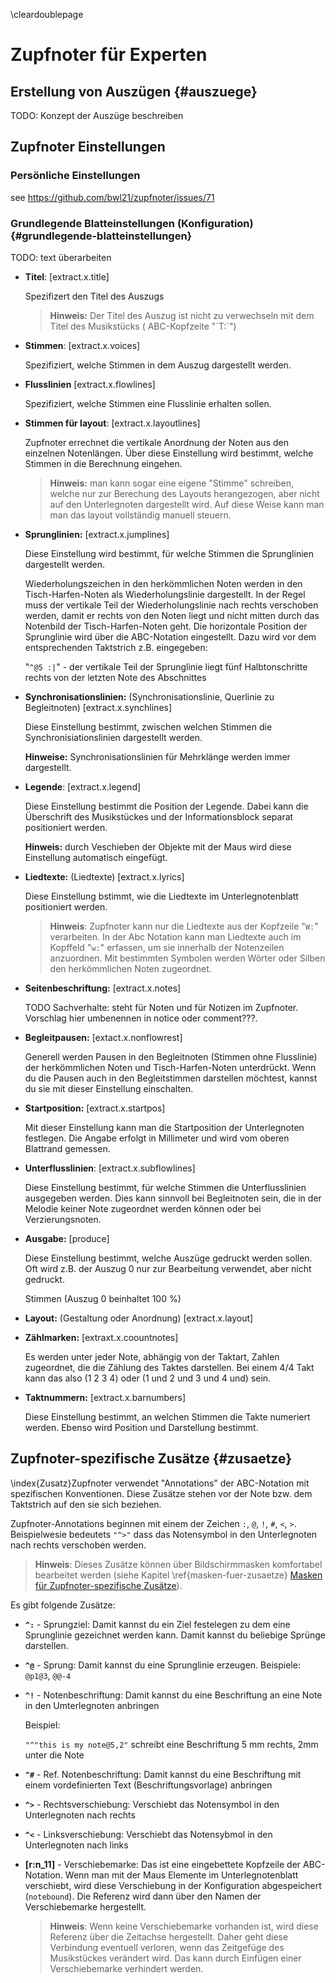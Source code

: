 \cleardoublepage

# Zupfnoter für Experten

## Erstellung von Auszügen {#auszuege}

TODO: Konzept der Auszüge beschreiben

## Zupfnoter Einstellungen

### Persönliche Einstellungen

see https://github.com/bwl21/zupfnoter/issues/71

### Grundlegende Blatteinstellungen (Konfiguration) {#grundlegende-blatteinstellungen}

TODO: text überarbeiten

-   **Titel**: [extract.x.title]

    Spezifizert den Titel des Auszugs

    > **Hinweis:** Der Titel des Auszug ist nicht zu verwechseln mit dem
    > Titel des Musikstücks ( ABC-Kopfzeite "´T:\`")

-   **Stimmen**: [extract.x.voices]

    Spezifiziert, welche Stimmen in dem Auszug dargestellt werden.

-   **Flusslinien** [extract.x.flowlines]

    Spezifiziert, welche Stimmen eine Flusslinie erhalten sollen.

-   **Stimmen für layout**: [extract.x.layoutlines]

    Zupfnoter errechnet die vertikale Anordnung der Noten aus den
    einzelnen Notenlängen. Über diese Einstellung wird bestimmt, welche
    Stimmen in die Berechnung eingehen.

    > **Hinweis:** man kann sogar eine eigene "Stimme" schreiben, welche
    > nur zur Berechung des Layouts herangezogen, aber nicht auf den
    > Unterlegnoten dargestellt wird. Auf diese Weise kann man man das
    > layout vollständig manuell steuern.

-   **Sprunglinien:** [extract.x.jumplines]

    Diese Einstellung wird bestimmt, für welche Stimmen die Sprunglinien
    dargestellt werden.

    Wiederholungszeichen in den herkömmlichen Noten werden in den
    Tisch-Harfen-Noten als Wiederholungslinie dargestellt. In der Regel
    muss der vertikale Teil der Wiederholungslinie nach rechts
    verschoben werden, damit er rechts von den Noten liegt und nicht
    mitten durch das Notenbild der Tisch-Harfen-Noten geht. Die
    horizontale Position der Sprunglinie wird über die ABC-Notation
    eingestellt. Dazu wird vor dem entsprechenden Taktstrich z.B.
    eingegeben:

    "`^@5 :|`" - der vertikale Teil der Sprunglinie liegt fünf
    Halbtonschritte rechts von der letzten Note des Abschnittes

-   **Synchronisationslinien:** (Synchronisationslinie, Querlinie zu
    Begleitnoten) [extract.x.synchlines]

    Diese Einstellung bestimmt, zwischen welchen Stimmen die
    Synchronisiationslinien dargestellt werden.

    **Hinweise:** Synchronisationslinien für Mehrklänge werden immer
    dargestellt.

-   **Legende**: [extract.x.legend]

    Diese Einstellung bestimmt die Position der Legende. Dabei kann die
    Überschrift des Musikstückes und der Informationsblock separat
    positioniert werden.

    **Hinweis:** durch Veschieben der Objekte mit der Maus wird diese
    Einstellung automatisch eingefügt.

-   **Liedtexte:** (Liedtexte) [extract.x.lyrics]

    Diese Einstellung bstimmt, wie die Liedtexte im Unterlegnotenblatt
    positioniert werden.

    > **Hinweis**: Zupfnoter kann nur die Liedtexte aus der Kopfzeile
    > "`W:`" verarbeiten. In der Abc Notation kann man Liedtexte auch im
    > Kopffeld "`w:`" erfassen, um sie innerhalb der Notenzeilen
    > anzuordnen. Mit bestimmten Symbolen werden Wörter oder Silben den
    > herkömmlichen Noten zugeordnet.

-   **Seitenbeschriftung:** [extract.x.notes]

    TODO Sachverhalte: steht für Noten und für Notizen im Zupfnoter.
    Vorschlag hier umbenennen in notice oder comment???.

-   **Begleitpausen:** [extact.x.nonflowrest]

    Generell werden Pausen in den Begleitnoten (Stimmen ohne Flusslinie)
    der herkömmlichen Noten und Tisch-Harfen-Noten unterdrückt. Wenn du
    die Pausen auch in den Begleitstimmen darstellen möchtest, kannst du
    sie mit dieser Einstellung einschalten.

-   **Startposition:** [extract.x.startpos]

    Mit dieser Einstellung kann man die Startposition der Unterlegnoten
    festlegen. Die Angabe erfolgt in Millimeter und wird vom oberen
    Blattrand gemessen.

-   **Unterflusslinien**: [extract.x.subflowlines]

    Diese Einstellung bestimmt, für welche Stimmen die Unterflusslinien
    ausgegeben werden. Dies kann sinnvoll bei Begleitnoten sein, die in
    der Melodie keiner Note zugeordnet werden können oder bei
    Verzierungsnoten.

-   **Ausgabe:** [produce]

    Diese Einstellung bestimmt, welche Auszüge gedruckt werden sollen.
    Oft wird z.B. der Auszug 0 nur zur Bearbeitung verwendet, aber nicht
    gedruckt.

    Stimmen (Auszug 0 beinhaltet 100 %)

-   **Layout:** (Gestaltung oder Anordnung) [extract.x.layout]

-   **Zählmarken:** [extraxt.x.coountnotes]

    Es werden unter jeder Note, abhängig von der Taktart, Zahlen
    zugeordnet, die die Zählung des Taktes darstellen. Bei einem 4/4
    Takt kann das also (1 2 3 4) oder (1 und 2 und 3 und 4 und) sein.

-   **Taktnummern:** [extract.x.barnumbers]

    Diese Einstellung bestimmt, an welchen Stimmen die Takte numeriert
    werden. Ebenso wird Position und Darstellung bestimmt.

## Zupfnoter-spezifische Zusätze {#zusaetze}

\index{Zusatz}Zupfnoter verwendet "Annotations" der ABC-Notation mit
spezifischen Konventionen. Diese Zusätze stehen vor der Note bzw. dem
Taktstrich auf den sie sich beziehen.

Zupfnoter-Annotations beginnen mit einem der Zeichen `:`, `@`, `!`, `#`,
`<`, `>`. Beispielwesie bedeutets `"^>"` dass das Notensymbol in den
Unterlegnoten nach rechts verschoben werden.

> **Hinweis**: Dieses Zusätze können über Bildschirmmasken komfortabel
> bearbeitet werden (siehe Kapitel \ref{masken-fuer-zusaetze} [Masken
> für Zupfnoter-spezifische Zusätze](#masken-fuer-zusaetze)).

Es gibt folgende Zusätze:

-   **`^:`** - Sprungziel: Damit kannst du ein Ziel festelegen zu dem
    eine Sprunglinie gezeichnet werden kann. Damit kannst du beliebige
    Sprünge darstellen.

-   **`^@`** - Sprung: Damit kannst du eine Sprunglinie erzeugen.
    Beispiele: `@p1@3`, `@@-4`

-   **`^!`** - Notenbeschriftung: Damit kannst du eine Beschriftung an
    eine Note in den Umterlegnoten anbringen

    Beispiel:

    `"^"this is my note@5,2"` schreibt eine Beschriftung 5 mm rechts,
    2mm unter die Note

-   **`^#`** - Ref. Notenbeschriftung: Damit kannst du eine Beschriftung
    mit einem vordefinierten Text (Beschriftungsvorlage) anbringen

-   **`^>`** - Rechtsverschiebung: Verschiebt das Notensymbol in den
    Unterlegnoten nach rechts

-   **`^<`** - Linksverschiebung: Verschiebt das Notensybmol in den
    Unterlegnoten nach links

-   **[r:n_11]** - Verschiebemarke: Das ist eine eingebettete Kopfzeile
    der ABC-Notation. Wenn man mit der Maus Elemente im
    Unterlegnotenblatt verschiebt, wird diese Verschiebung in der
    Konfiguration abgespeichert (`notebound`). Die Referenz wird dann
    über den Namen der Verschiebemarke hergestellt.

    > **Hinweis**: Wenn keine Verschiebemarke vorhanden ist, wird diese
    > Referenz über die Zeitachse hergestellt. Daher geht diese
    > Verbindung eventuell verloren, wenn das Zeitgefüge des
    > Musikstückes verändert wird. Das kann durch Einfügen einer
    > Verschiebemarke verhindert werden.
